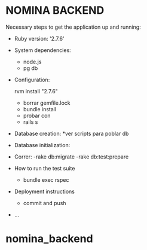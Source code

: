# NOMINA BACKEND

Necessary steps to get the
application up and running:


* Ruby version: '2.7.6'

* System dependencies:
   - node.js
   - pg db
    
* Configuration:

    rvm install "2.7.6"
    * borrar gemfile.lock
   - bundle install
    * probar con
   - rails s

* Database creation: *ver scripts para poblar db

* Database initialization:

- Correr:
-rake db:migrate
-rake db:test:prepare

* How to run the test suite
    - bundle exec rspec

* Deployment instructions
    - commit and push
* ...
# nomina_backend
